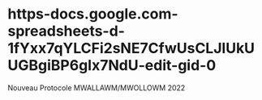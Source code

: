# https-docs.google.com-spreadsheets-d-1fYxx7qYLCFi2sNE7CfwUsCLJlUkUUGBgiBP6gIx7NdU-edit-gid-0
Nouveau Protocole MWALLAWM/MWOLLOWM 2022 
